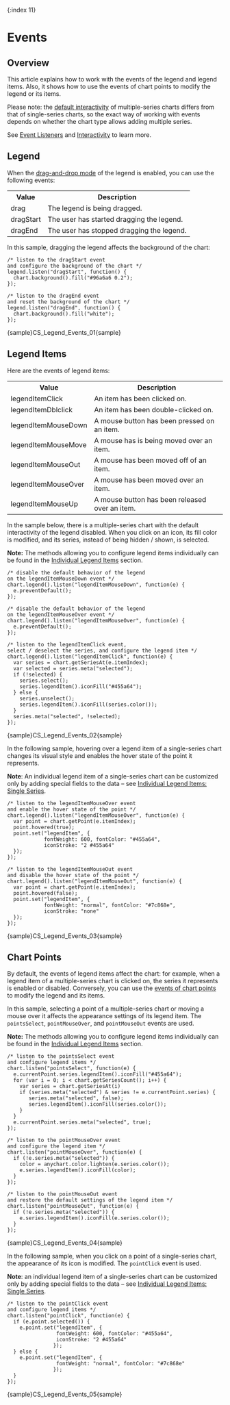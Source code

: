 {:index 11}
# Events

## Overview

This article explains how to work with the events of the legend and legend items. Also, it shows how to use the events of chart points to modify the legend or its items.

Please note: the [default interactivity](Basic_Settings#default_interactivity) of multiple-series charts differs from that of single-series charts, so the exact way of working with events depends on whether the chart type allows adding multiple series.

See [Event Listeners](../Event_Listeners) and [Interactivity](../Interactivity) to learn more.

## Legend

When the [drag-and-drop mode](Basic_Settings#drag_and_drop) of the legend is enabled, you can use the following events:

<table>
<tr><th>Value</th><th>Description</th></tr>
<tr><td>drag</td><td>The legend is being dragged.</td></tr>
<tr><td>dragStart</td><td>The user has started dragging the legend.</td></tr>
<tr><td>dragEnd</td><td>The user has stopped dragging the legend.</td></tr>
</table>

In this sample, dragging the legend affects the background of the chart:

```
/* listen to the dragStart event
and configure the background of the chart */
legend.listen("dragStart", function() {
  chart.background().fill("#96a6a6 0.2");
});

/* listen to the dragEnd event
and reset the background of the chart */
legend.listen("dragEnd", function() {
  chart.background().fill("white");
});    
```

{sample}CS\_Legend\_Events\_01{sample}

## Legend Items

Here are the events of legend items:

<table>
<tr><th>Value</th><th>Description</th></tr>
<tr><td>legendItemClick</td><td>An item has been clicked on.</td></tr>
<tr><td>legendItemDblclick</td><td>An item has been double-clicked on.</td></tr>
<tr><td>legendItemMouseDown</td><td>A mouse button has been pressed on an item.</td></tr>
<tr><td>legendItemMouseMove</td><td>A mouse has is being moved over an item.</td></tr>
<tr><td>legendItemMouseOut</td><td>A mouse has been moved off of an item.</td></tr>
<tr><td>legendItemMouseOver</td><td>A mouse has been moved over an item.</td></tr>
<tr><td>legendItemMouseUp</td><td>A mouse button has been released over an item.</td></tr>
</table>

In the sample below, there is a multiple-series chart with the default interactivity of the legend disabled. When you click on an icon, its fill color is modified, and its series, instead of being hidden / shown, is selected.

**Note:** The methods allowing you to configure legend items individually can be found in the [Individual Legend Items](Individual_Legend_Items) section.

```
/* disable the default behavior of the legend
on the legendItemMouseDown event */
chart.legend().listen("legendItemMouseDown", function(e) {
  e.preventDefault();
});

/* disable the default behavior of the legend
on the legendItemMouseOver event */
chart.legend().listen("legendItemMouseOver", function(e) {
  e.preventDefault();
});

/* listen to the legendItemClick event,
select / deselect the series, and configure the legend item */
chart.legend().listen("legendItemClick", function(e) {
  var series = chart.getSeriesAt(e.itemIndex);
  var selected = series.meta("selected");
  if (!selected) {
    series.select();
    series.legendItem().iconFill("#455a64");
  } else {
    series.unselect();
    series.legendItem().iconFill(series.color());
  }
  series.meta("selected", !selected);
});
```

{sample}CS\_Legend\_Events\_02{sample}

In the following sample, hovering over a legend item of a single-series chart changes its visual style and enables the hover state of the point it represents.

**Note**: An individual legend item of a single-series chart can be customized only by adding special fields to the data – see [Individual Legend Items: Single Series](Individual_Legend_Items#single_series).

```
/* listen to the legendItemMouseOver event
and enable the hover state of the point */
chart.legend().listen("legendItemMouseOver", function(e) {
  var point = chart.getPoint(e.itemIndex);
  point.hovered(true);
  point.set("legendItem", {
            fontWeight: 600, fontColor: "#455a64",
            iconStroke: "2 #455a64"
  });
});

/* listen to the legendItemMouseOut event
and disable the hover state of the point */
chart.legend().listen("legendItemMouseOut", function(e) {
  var point = chart.getPoint(e.itemIndex);
  point.hovered(false);
  point.set("legendItem", {
            fontWeight: "normal", fontColor: "#7c868e",
            iconStroke: "none"
  });
});
```

{sample}CS\_Legend\_Events\_03{sample}

## Chart Points

By default, the events of legend items affect the chart: for example, when a legend item of a multiple-series chart is clicked on, the series it represents is enabled or disabled. Conversely, you can use the [events of chart points](../Event_Listeners#point-related) to modify the legend and its items.

In this sample, selecting a point of a multiple-series chart or moving a mouse over it affects the appearance settings of its legend item. The `pointsSelect`, `pointMouseOver`, and `pointMouseOut` events are used.

**Note:** The methods allowing you to configure legend items individually can be found in the [Individual Legend Items](Individual_Legend_Items) section.

```
/* listen to the pointsSelect event
and configure legend items */
chart.listen("pointsSelect", function(e) {
  e.currentPoint.series.legendItem().iconFill("#455a64");
  for (var i = 0; i < chart.getSeriesCount(); i++) {
    var series = chart.getSeriesAt(i)
    if (series.meta("selected") & series != e.currentPoint.series) {
       series.meta("selected", false);
       series.legendItem().iconFill(series.color());
    }
  }
  e.currentPoint.series.meta("selected", true);
});

/* listen to the pointMouseOver event
and configure the legend item */
chart.listen("pointMouseOver", function(e) {
  if (!e.series.meta("selected")) {
    color = anychart.color.lighten(e.series.color());
    e.series.legendItem().iconFill(color);
  }
});

/* listen to the pointMouseOut event
and restore the default settings of the legend item */
chart.listen("pointMouseOut", function(e) {
  if (!e.series.meta("selected")) {
    e.series.legendItem().iconFill(e.series.color());
  }
});
```

{sample}CS\_Legend\_Events\_04{sample}

In the following sample, when you click on a point of a single-series chart, the appearance of its icon is modified. The `pointClick` event is used.

**Note**: an individual legend item of a single-series chart can be customized only by adding special fields to the data – see [Individual Legend Items: Single Series](Individual_Legend_Items#single_series).

```
/* listen to the pointClick event
and configure legend items */
chart.listen("pointClick", function(e) {
  if (e.point.selected()) {
    e.point.set("legendItem", {
                fontWeight: 600, fontColor: "#455a64",
                iconStroke: "2 #455a64"
               });
  } else {
    e.point.set("legendItem", {
                fontWeight: "normal", fontColor: "#7c868e"
               });
  }
});
```

{sample}CS\_Legend\_Events\_05{sample}